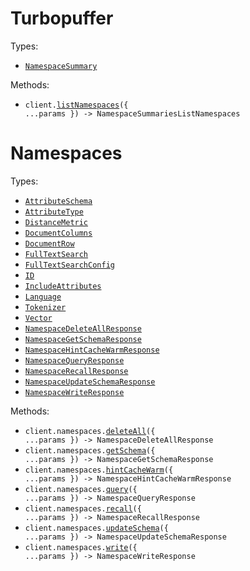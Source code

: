 # Turbopuffer

Types:

- <code><a href="./src/resources/top-level.ts">NamespaceSummary</a></code>

Methods:

- <code title="get /v1/namespaces">client.<a href="./src/index.ts">listNamespaces</a>({ ...params }) -> NamespaceSummariesListNamespaces</code>

# Namespaces

Types:

- <code><a href="./src/resources/namespaces.ts">AttributeSchema</a></code>
- <code><a href="./src/resources/namespaces.ts">AttributeType</a></code>
- <code><a href="./src/resources/namespaces.ts">DistanceMetric</a></code>
- <code><a href="./src/resources/namespaces.ts">DocumentColumns</a></code>
- <code><a href="./src/resources/namespaces.ts">DocumentRow</a></code>
- <code><a href="./src/resources/namespaces.ts">FullTextSearch</a></code>
- <code><a href="./src/resources/namespaces.ts">FullTextSearchConfig</a></code>
- <code><a href="./src/resources/namespaces.ts">ID</a></code>
- <code><a href="./src/resources/namespaces.ts">IncludeAttributes</a></code>
- <code><a href="./src/resources/namespaces.ts">Language</a></code>
- <code><a href="./src/resources/namespaces.ts">Tokenizer</a></code>
- <code><a href="./src/resources/namespaces.ts">Vector</a></code>
- <code><a href="./src/resources/namespaces.ts">NamespaceDeleteAllResponse</a></code>
- <code><a href="./src/resources/namespaces.ts">NamespaceGetSchemaResponse</a></code>
- <code><a href="./src/resources/namespaces.ts">NamespaceHintCacheWarmResponse</a></code>
- <code><a href="./src/resources/namespaces.ts">NamespaceQueryResponse</a></code>
- <code><a href="./src/resources/namespaces.ts">NamespaceRecallResponse</a></code>
- <code><a href="./src/resources/namespaces.ts">NamespaceUpdateSchemaResponse</a></code>
- <code><a href="./src/resources/namespaces.ts">NamespaceWriteResponse</a></code>

Methods:

- <code title="delete /v2/namespaces/{namespace}">client.namespaces.<a href="./src/resources/namespaces.ts">deleteAll</a>({ ...params }) -> NamespaceDeleteAllResponse</code>
- <code title="get /v1/namespaces/{namespace}/schema">client.namespaces.<a href="./src/resources/namespaces.ts">getSchema</a>({ ...params }) -> NamespaceGetSchemaResponse</code>
- <code title="get /v1/namespaces/{namespace}/hint_cache_warm">client.namespaces.<a href="./src/resources/namespaces.ts">hintCacheWarm</a>({ ...params }) -> NamespaceHintCacheWarmResponse</code>
- <code title="post /v2/namespaces/{namespace}/query">client.namespaces.<a href="./src/resources/namespaces.ts">query</a>({ ...params }) -> NamespaceQueryResponse</code>
- <code title="post /v1/namespaces/{namespace}/_debug/recall">client.namespaces.<a href="./src/resources/namespaces.ts">recall</a>({ ...params }) -> NamespaceRecallResponse</code>
- <code title="post /v1/namespaces/{namespace}/schema">client.namespaces.<a href="./src/resources/namespaces.ts">updateSchema</a>({ ...params }) -> NamespaceUpdateSchemaResponse</code>
- <code title="post /v2/namespaces/{namespace}">client.namespaces.<a href="./src/resources/namespaces.ts">write</a>({ ...params }) -> NamespaceWriteResponse</code>
